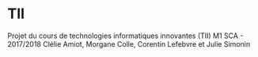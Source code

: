# TII
Projet du cours de technologies informatiques innovantes (TII)
M1 SCA - 2017/2018
Clélie Amiot, Morgane Colle, Corentin Lefebvre et Julie Simonin